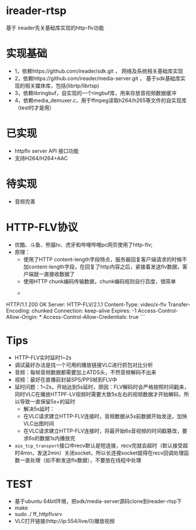
# ireader-rtsp
基于 ireader先关基础库实现的http-flv功能  

# 实现基础
* 1，依赖https://github.com/ireader/sdk.git ， 网络及系统相关基础库实现  
* 2，依赖https://github.com/ireader/media-server.git ， 基于sdk基础库实现的相关媒体库，包括(librtp/librtsp)  
* 3，依赖libringbuf，自实现的一个ringbuf库，用来存放音视频数据缓冲  
* 4，依赖media_demuxer.c，用于ffmpeg读取h264/h265等文件的自实现库（test时才是用）  

# 已实现
* httpflv server API 接口功能  
* 支持H264/H264+AAC  


# 待实现
* 音频完善  


# HTTP-FLV协议
* 优酷、斗鱼、熊猫tv、虎牙和哔哩哔哩pc网页使用了http-flv;
* 原理：  
	* 使用了HTTP content-length字段特点，服务器回复客户端请求的时候不加content-length字段，在回复了http内容之后，紧接着发送flv数据，客户端就一直接收数据了  
	* 使用HTTP chunk编码传输数据，chunk编码规则自行百度，很简单  
	* ```
HTTP/1.1 200 OK
Server: HTTP-FLV/2.1.1
Content-Type: video/x-flv
Transfer-Encoding: chunked
Connection: keep-alive
Expires: -1
Access-Control-Allow-Origin: *
Access-Control-Allow-Credentials: true
	```

# Tips
* HTTP-FLV实时延时1~2s   
* 调试最好办法是找一个可用的播放链接VLC进行抓包对比分析  
* 音频：每帧音频数据都需要加上ATDS头，不然音频解码不出来  
* 视频：最好在直播前封装SPS/PPS帧到FLV中  
* 延时问题：1~2s，开始达到5s延时，原因：FLV解码时会严格按照时间戳来，同时VLC在播放HTTPF-LV视频时需要大致5s左右的视频数据才开始解码，所以导致一直保留5s+的延时  
	* 解决5s延时：
	* 在VLC请求建立HTTP-FLV连接时，音频数据从5s前数据开始发送，加快VLC出图时间  
	* 在VLC请求建立HTTP-FLV连接时，将最开始6s音视频的时间戳篡改，要求6s的数据1s内播放完  
* `aio_tcp_transport`接口中recv默认是短连接，recv完就会超时（默认接受超时4min，发送2min）关闭socket，所以长连接socket就得在recv回调处理函数一直处理（如不断发送flv数据），不要放在线程中处理  


# TEST
* 基于ubuntu 64bit环境，把sdk/media-server源码clone到ireader-rtsp下  
* make
* sudo ./ ff_httpflvsrv  
* VLC打开链接(http://ip:554/live/0)播放视频  




